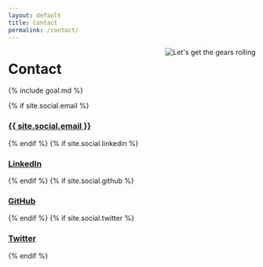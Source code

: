 ```yaml
---
layout: default
title: Contact
permalink: /contact/
---
```


<img src="{{ site.url }}/assets/contact.png" alt="Let's get the gears rolling" style="float: right; margin: 0 0 100px 20px;" />

# Contact 

{% include goal.md %}

{% if site.social.email %}
  <h3>
    <a href="mailto:{{ site.social.email }}" title="Email">
      <span class="icon icon-at"></span>
      {{ site.social.email }}
    </a>
  </h3>
{% endif %}
{% if site.social.linkedin %}
  <h3>
    <a href="https://www.linkedin.com/in/{{ site.social.linkedin }}" target="_blank" title="LinkedIn">
      <span class="icon icon-social-linkedin"></span>
      LinkedIn
    </a>
  </h3>
{% endif %}
{% if site.social.github %}
  <h3>
    <a href="https://github.com/{{ site.social.github }}" target="_blank" title="GitHub">
      <span class="icon icon-social-github"></span>
      GitHub
    </a>
  </h3>
{% endif %}
{% if site.social.twitter %}
  <h3>
    <a href="https://twitter.com/{{ site.social.twitter }}" target="_blank" title="Twitter">
      <span class="icon icon-social-twitter"></span>
      Twitter
    </a>
  </h3>
{% endif %}

